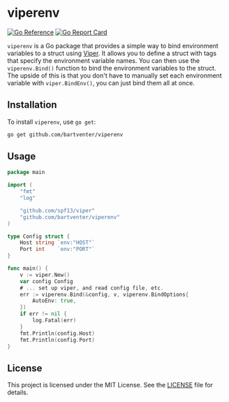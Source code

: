# viperenv

[![Go Reference](https://pkg.go.dev/badge/github.com/bartventer/viperenv.svg)](https://pkg.go.dev/github.com/bartventer/viperenv)
[![Go Report Card](https://goreportcard.com/badge/github.com/bartventer/viperenv)](https://goreportcard.com/report/github.com/bartventer/viperenv)

`viperenv` is a Go package that provides a simple way to bind environment variables to a struct using [Viper](https://github.com/spf13/viper). It allows you to define a struct with tags that specify the environment variable names. You can then use the `viperenv.Bind()` function to bind the environment variables to the struct. The upside of this is that you don't have to manually set each environment variable with `viper.BindEnv()`, you can just bind them all at once.

## Installation

To install `viperenv`, use `go get`:

```sh
go get github.com/bartventer/viperenv
```

## Usage

```go
package main

import (
    "fmt"
    "log"

    "github.com/spf13/viper"
    "github.com/bartventer/viperenv"
)

type Config struct {
    Host string `env:"HOST"`
    Port int    `env:"PORT"`
}

func main() {
    v := viper.New()
    var config Config
    # ... set up viper, and read config file, etc.
    err := viperenv.Bind(&config, v, viperenv.BindOptions{
        AutoEnv: true,
    })
    if err != nil {
        log.Fatal(err)
    }
    fmt.Println(config.Host)
    fmt.Println(config.Port)
}

```

## License

This project is licensed under the MIT License. See the [LICENSE](LICENSE) file for details.
